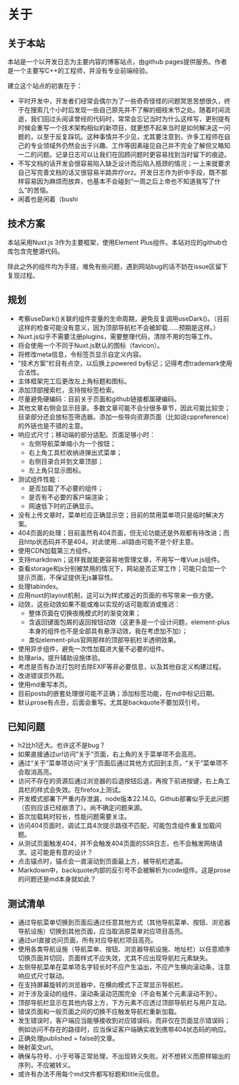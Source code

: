 # 关于

## 关于本站

本站是一个以开发日志为主要内容的博客站点，由github pages提供服务。作者是一个主要写C++的工程师，并没有专业前端经验。

建立这个站点的初衷在于：

- 平时开发中，开发者们经常会偶尔为了一些奇奇怪怪的问题冥思苦想很久，终于在搜索几个小时后发现一些自己原先并不了解的细枝末节之处。随着时间流逝，我们回过头阅读曾经的代码时，常常会忘记当时为什么这样写，更别提有时候会重写一个技术架构相似的新项目，就更想不起来当时是如何解决这一问题的，以至于反复踩坑。这种事情并不少见，尤其要注意到，许多工程师在自己的专业领域外仍然会出于兴趣、工作等因素碰见自己并不完全了解但又略知一二的问题。记录日志可以让我们在回顾问题时更容易找到当时留下的痕迹。
- 不写文档的话开发会很容易陷入缺乏设计而后陷入瓶颈的情况；一上来就要求自己写完善文档的话又很容易半路弃疗orz。开发日志作为折中手段，既不那样容易因为麻烦而放弃，也基本不会碰到“一周之后上帝也不知道我写了什么”的苦恼。
- 闲着也是闲着（bushi

## 技术方案

本站采用Nuxt.js 3作为主要框架，使用Element Plus组件。本站对应的github仓库包含完整源代码。

除此之外的组件均为手搓，难免有些问题，遇到网站bug的话不妨在issue区留下复现过程。

## 规划

- 考察useDark()关联的组件变量的生命周期，避免反复调用useDark()。（目前这样的检查可能没有意义，因为顶部导航栏不会被卸载……预期是这样。）
- Nuxt.js似乎不需要注册plugins，需要整理代码，清除不用的包等工作。
- 将会使用一个不同于Nuxt.js默认的图标（favicon）。
- 将修改meta信息，令标签页显示自定义内容。
- “技术方案”栏目有点空，以后换上powered by标记；记得考虑trademark使用合法性。
- 主体框架完工后更改左上角标题和图标。
- 添加顶部搜索栏，支持按标签检索。
- 尽量避免硬编码：目前关于页面和github链接都属硬编码。
- 其他文章右侧会显示目录。多数文章可能不会分很多章节，因此可能比较空；目录部分还会放标签筛选器。添加一些导向资源页面（比如说cppreference）的外链也是不错的主意。
- 响应式尺寸；移动端的部分适配。页面足够小时：
  - 左侧导航菜单缩小为一个按钮；
  - 右上角工具栏收纳进弹出式菜单；
  - 右侧目录合并到文章顶部；
  - 左上角只显示图标。
- 测试组件性能：
  - 是否加载了不必要的组件；
  - 是否有不必要的客户端渲染；
  - 网速低下时的正确显示。
- 没有上传文章时，菜单栏应正确显示空；目前的禁用菜单项只是临时解决方案。
- 404页面的处理；目前虽然有404页面，但无论功能还是外观都有待改进；而且http状态码并不是404。对此使用...all路由可能不是个好主意。
- 使用CDN加载第三方组件。
- 支持markdown；这样我就能更容易地管理文章，不用写一堆Vue.js组件。
- 查看storage和js分别被禁用的情况下，网站是否正常工作；可能只会加一个提示页面，不保证提供无js兼容性。
- 处理tabindex。
- 应用nuxt的layout机制，这可以为样式接近的页面的书写带来一些方便。
- 动效，这些动效如果不能或难以实现的话可能取消或推迟：
  - 整体页面在切换夜晚模式时的渐变效果；
  - 含返回键面包屑的返回按钮动效（这更多是一个设计问题，element-plus本身的组件也不是全部具有悬浮动效，我在考虑加不加）；
  - 类似element-plus官网那样的顶部导航栏半透明效果。
- 使用异步组件，避免一次性加载进大量不必要的组件。
- 处理aria，提升辅助设施体验。
- 考虑是否有办法打包时去除EXIF等非必要信息，以及其他自定义构建过程。
- 改进错误页外观。
- 使用md重写本页。
- 目前posts的嵌套处理很可能不正确；添加标签功能，在md中标记日期。
- 默认prose有点丑，后面会重写。尤其是backquote不要加双引号。

## 已知问题

- h2比h1还大。也许这不是bug？
- 如果直接通过url访问“关于”页面，右上角的关于菜单项不会高亮。
- 通过“关于”菜单项访问“关于”页面后通过其他方式回到主页，“关于”菜单项不会取消高亮。
- 访问不存在的资源后通过浏览器的后退按钮后退，再按下前进按键，右上角工具栏的样式会失效。在firefox上测试。
- 开发模式部署下严重内存泄漏，node版本22.14.0。Github部署似乎无此问题（否则应该已经崩溃了）。尚不确定问题来源。
- 首次加载耗时较长，性能问题需要关注。
- 访问404页面时，调试工具4次提示路径不匹配，可能包含组件重复加载问题。
- 从测试页面触发404，并不会触发404页面的SSR日志，也不会触发网络请求。这可能是有意的设计？
- 点击锚点时，锚点会一直滚动到页面最上方，被导航栏遮盖。
- Markdown中，backquote内部的反引号不会被解析为code组件。这是prose的问题还是md本身就如此？

## 测试清单

- 通过导航菜单切换到页面后通过任意其他方式（其他导航菜单、按钮、浏览器导航设施）切换到其他页面，应当取消原菜单对应项目高亮。
- 通过url直接访问页面，所有对应导航栏项目高亮。
- 使用各类导航设施（导航菜单、按钮、浏览器导航设施、地址栏）以任意顺序切换页面并切回，页面样式不应失效，尤其不应出现导航栏元素缺失。
- 左侧导航菜单在菜单项名字较长时不应产生溢出，不应产生横向滚动条，注意响应式尺寸联动。
- 在支持屏幕旋转的浏览器中，在横向模式下正常显示导航栏。
- 对于涉及滚动的组件，滚动条滚动范围完全（不会有某个元素滚动不到）。
- 顶部导航栏显示在其他内容上方，下方元素不应透过顶部导航栏与用户互动。
- 错误页面和一般页面之间的切换不应触发导航栏重新加载。
- 发生错误时，客户端应当能够接收到对应错误码，而非仅在页面显示错误码；例如访问不存在的路径时，应当保证客户端确实收到携带404状态码的响应。
- 正确处理published = false的文章。
- 映射英文url。
- 确保与符号、小于号等正常处理，不出现转义失败。对不想转义而原样输出的序列，不应被转义。
- 或许有办法不用每个md文件都写标题和title元信息。
